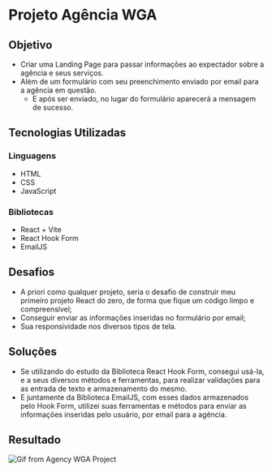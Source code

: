 # Projeto Agência WGA

## Objetivo
- Criar uma Landing Page para passar informações ao expectador sobre a agência e seus serviços.
- Além de um formulário com seu preenchimento enviado por email para a agência em questão.
    - E após ser enviado, no lugar do formulário aparecerá a mensagem de sucesso.

## Tecnologias Utilizadas
### Linguagens
- HTML
- CSS
- JavaScript
### Bibliotecas
- React + Vite
- React Hook Form
- EmailJS

## Desafios
- A priori como qualquer projeto, seria o desafio de construir meu primeiro projeto React do zero, de forma que fique um código limpo e compreensível; 
- Conseguir enviar as informações inseridas no formulário por email; 
- Sua responsividade nos diversos tipos de tela.

## Soluções
- Se utilizando do estudo da Biblioteca React Hook Form, consegui usá-la, e a seus diversos métodos e ferramentas, para realizar validações para as entrada de texto e armazenamento do mesmo.
- E juntamente da Biblioteca EmailJS, com esses dados armazenados pelo Hook Form, utilizei suas ferramentas e métodos para enviar as informações inseridas pelo usuário, por email para a agência.

## Resultado
<img src='./src/images/' alt='Gif from Agency WGA Project'>